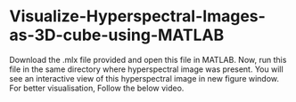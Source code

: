 # Visualize-Hyperspectral-Images-as-3D-cube-using-MATLAB
Download the .mlx file provided and open this file in MATLAB.
Now, run this file in the same directory where hyperspectral image was present.
You will see an interactive view of this hyperspectral image in new figure window.
For better visualisation, Follow the below video.
